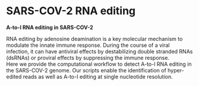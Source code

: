 # SARS-COV-2 RNA editing
<b>A-to-I RNA editing in SARS-COV-2</b>

<p>RNA editing by adenosine deamination is a key molecular mechanism to modulate the innate immune response. During the course of a viral infection, it can have antiviral effects by destabilizing double stranded RNAs (dsRNAs) or proviral effects by suppressing the immune response.<br>
Here we provide the computational workflow to detect A-to-I RNA editing in the SARS-COV-2 genome. Our scripts enable the identification of hyper-edited reads as well as A-to-I editing at single nucleotide resolution.</p>
